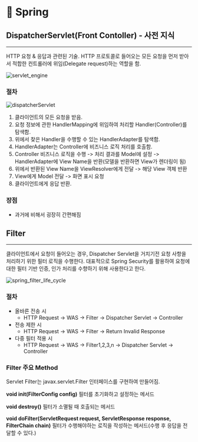 # 🧷 Spring

## DispatcherServlet(Front Contoller) - 사전 지식

---

HTTP 요청 & 응답과 관련된 기술.
HTTP 프로토콜로 들어오는 모든 요청을 먼저 받아서 적합한 컨트롤러에 위임(Delegate request)하는 역할을 함.

![servlet_engine](https://img1.daumcdn.net/thumb/R1280x0/?scode=mtistory2&fname=https%3A%2F%2Fblog.kakaocdn.net%2Fdn%2Feqvx1X%2FbtrYtS95rUJ%2FZGHNxse0F6SUJpVEx5q1ck%2Fimg.png)

### 절차

![dispatcherServlet](https://img1.daumcdn.net/thumb/R1280x0/?scode=mtistory2&fname=https%3A%2F%2Fblog.kakaocdn.net%2Fdn%2FHIDVq%2FbtrYsOfQdVD%2FbYJ3lkkxINacwlX4kuJ5x0%2Fimg.png)

1. 클라이언트의 모든 요청을 받음.
2. 요청 정보에 관한 HandlerMapping에 위임하여 처리할 Handler(Controller)를 탐색함.
3. 위에서 찾은 Handler을 수행할 수 있는 HandlerAdapter를 탐색함.
4. HandlerAdapter는 Controller에 비즈니스 로직 처리를 호출함.
5. Controller 비즈니스 로직을 수행 -> 처리 결과를 Model에 설정 -> HandlerAdapter에 View Name을 반환(모델을 반환하면 View가 렌더링이 됨)
6. 위에서 반환된 View Name을 ViewResolver에게 전달 -> 해당 View 객체 반환
7. View에게 Model 전달 -> 화면 표시 요청
8. 클라이언트에게 응답 반환.

### 장점

- 과거에 비해서 굉장히 간편해짐

## Filter

---

클라이언트에서 요청이 들어오는 경우, Dispatcher Servlet을 거치기전 요청 사항을 처리하기 위한 필터 로직을 수행한다.
대표적으로 Spring Security를 활용하여 요청에 대한 필터 기반 인증, 인가 처리를 수향하기 위해 사용한다고 한다.

![spring_filter_life_cycle](https://velog.velcdn.com/images/beberiche/post/64ed78c7-5381-4f34-8dbd-51b0d835754f/image.png)

### 절차

- 올바른 전송 시
  - HTTP Request -> WAS -> Filter -> Dispatcher Servlet -> Controller
- 전송 제한 시
  - HTTP Request -> WAS -> Filter -> Return Invalid Response
- 다중 필터 적용 시
  - HTTP Request -> WAS -> Filter1,2,3,n -> Dispatcher Servlet -> Controller

### Filter 주요 Method

Servlet Filter는 javax.servlet.Filter 인터페이스를 구현하여 만들어짐.

**void init(FilterConfig config)**
필터를 초기화하고 설정하는 메서드

**void destroy()**
필터가 소멸될 때 호출되는 메서드

**void doFilter(ServletRequest request, ServletResponse response, FilterChain chain)**
필터가 수행해야하는 로직을 작성하는 메서드(수행 후 응답을 전달할 수 있다.)

